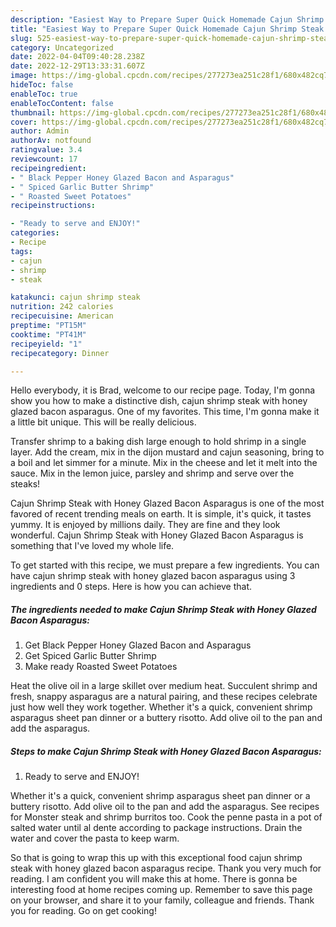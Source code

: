 ```yaml
---
description: "Easiest Way to Prepare Super Quick Homemade Cajun Shrimp Steak with Honey Glazed Bacon Asparagus"
title: "Easiest Way to Prepare Super Quick Homemade Cajun Shrimp Steak with Honey Glazed Bacon Asparagus"
slug: 525-easiest-way-to-prepare-super-quick-homemade-cajun-shrimp-steak-with-honey-glazed-bacon-asparagus
category: Uncategorized
date: 2022-04-04T09:40:28.238Z
date: 2022-12-29T13:33:31.607Z
image: https://img-global.cpcdn.com/recipes/277273ea251c28f1/680x482cq70/cajun-shrimp-steak-with-honey-glazed-bacon-asparagus-recipe-main-photo.jpg
hideToc: false
enableToc: true
enableTocContent: false
thumbnail: https://img-global.cpcdn.com/recipes/277273ea251c28f1/680x482cq70/cajun-shrimp-steak-with-honey-glazed-bacon-asparagus-recipe-main-photo.jpg
cover: https://img-global.cpcdn.com/recipes/277273ea251c28f1/680x482cq70/cajun-shrimp-steak-with-honey-glazed-bacon-asparagus-recipe-main-photo.jpg
author: Admin
authorAv: notfound
ratingvalue: 3.4
reviewcount: 17
recipeingredient:
- " Black Pepper Honey Glazed Bacon and Asparagus"
- " Spiced Garlic Butter Shrimp"
- " Roasted Sweet Potatoes"
recipeinstructions:

- "Ready to serve and ENJOY!"
categories:
- Recipe
tags:
- cajun
- shrimp
- steak

katakunci: cajun shrimp steak 
nutrition: 242 calories
recipecuisine: American
preptime: "PT15M"
cooktime: "PT41M"
recipeyield: "1"
recipecategory: Dinner

---
```



Hello everybody, it is Brad, welcome to our recipe page. Today, I'm gonna show you how to make a distinctive dish, cajun shrimp steak with honey glazed bacon asparagus. One of my favorites. This time, I'm gonna make it a little bit unique. This will be really delicious.

Transfer shrimp to a baking dish large enough to hold shrimp in a single layer. Add the cream, mix in the dijon mustard and cajun seasoning, bring to a boil and let simmer for a minute. Mix in the cheese and let it melt into the sauce. Mix in the lemon juice, parsley and shrimp and serve over the steaks!

Cajun Shrimp Steak with Honey Glazed Bacon Asparagus is one of the most favored of recent trending meals on earth. It is simple, it's quick, it tastes yummy. It is enjoyed by millions daily. They are fine and they look wonderful. Cajun Shrimp Steak with Honey Glazed Bacon Asparagus is something that I've loved my whole life.


To get started with this recipe, we must prepare a few ingredients. You can have cajun shrimp steak with honey glazed bacon asparagus using 3 ingredients and 0 steps. Here is how you can achieve that.

<!--inarticleads1-->

##### The ingredients needed to make Cajun Shrimp Steak with Honey Glazed Bacon Asparagus:

1. Get  Black Pepper Honey Glazed Bacon and Asparagus
1. Get  Spiced Garlic Butter Shrimp
1. Make ready  Roasted Sweet Potatoes


Heat the olive oil in a large skillet over medium heat. Succulent shrimp and fresh, snappy asparagus are a natural pairing, and these recipes celebrate just how well they work together. Whether it&#39;s a quick, convenient shrimp asparagus sheet pan dinner or a buttery risotto. Add olive oil to the pan and add the asparagus. 

<!--inarticleads2-->

##### Steps to make Cajun Shrimp Steak with Honey Glazed Bacon Asparagus:


1. Ready to serve and ENJOY!

Whether it&#39;s a quick, convenient shrimp asparagus sheet pan dinner or a buttery risotto. Add olive oil to the pan and add the asparagus. See recipes for Monster steak and shrimp burritos too. Cook the penne pasta in a pot of salted water until al dente according to package instructions. Drain the water and cover the pasta to keep warm. 

So that is going to wrap this up with this exceptional food cajun shrimp steak with honey glazed bacon asparagus recipe. Thank you very much for reading. I am confident you will make this at home. There is gonna be interesting food at home recipes coming up. Remember to save this page on your browser, and share it to your family, colleague and friends. Thank you for reading. Go on get cooking!
